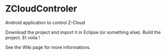 ZCloudControler
===============

Android application to control Z-Cloud

Download the project and import it in Eclipse (or something else).
Build the project.
Et voila !

See the Wiki page for more informations.
